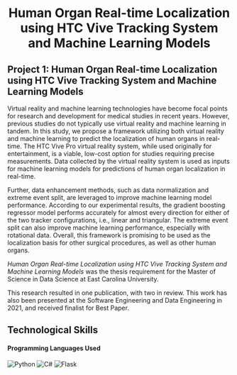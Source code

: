 <!-- ### Hi there 👋 -->

<!--
**halll05/halll05** is a ✨ _special_ ✨ repository because its `README.md` (this file) appears on your GitHub profile.

Here are some ideas to get you started:

- 🔭 I’m currently working on ...
- 🌱 I’m currently learning ...
- 👯 I’m looking to collaborate on ...
- 🤔 I’m looking for help with ...
- 💬 Ask me about ...
- 📫 How to reach me: ...
- 😄 Pronouns: ...
- ⚡ Fun fact: ...
-->

<h1 align="center"></b> Human Organ Real-time Localization using HTC Vive Tracking System and Machine Learning Models </h1>

[](https://github.com/halll05/halll05/tree/main/HumanOrganReal-timeLocalizationusingHTCViveTrackingSystemandMachineLearningModels) 
  

## Project 1: Human Organ Real-time Localization using HTC Vive Tracking System and Machine Learning Models

Virtual reality and machine learning technologies have become focal points for research and development for medical studies in recent years. However, previous studies do not typically use virtual reality and machine learning in tandem. In this study, we propose a framework utilizing both virtual reality and machine learning to predict the localization of human organs in real-time. The HTC Vive Pro virtual reality system, while used originally for entertainment, is a viable, low-cost option for studies requiring precise measurements. Data collected by the virtual reality system is used as inputs for machine learning models for predictions of human organ localization in real-time.

Further, data enhancement methods, such as data normalization and extreme event split, are leveraged to improve machine learning model performance. According to our experimental results, the gradient boosting regressor model performs accurately for almost every direction for either of the two tracker configurations, i.e., linear and triangular. The extreme event split can also improve machine learning performance, especially with rotational data. Overall, this framework is promising to be used as the localization basis for other surgical procedures, as well as other human organs.

<i>Human Organ Real-time Localization using HTC Vive Tracking System and Machine Learning Models</i> was the thesis requirement for the Master of Science in Data Science at East Carolina University. 

This research resulted in one publication, with two in review. This work has also been presented at the Software Engineering and Data Engineering in 2021, and received finalist for Best Paper.

## Technological Skills


#### Programming Languages Used
![Python](http://img.shields.io/badge/-Python-3776AB?style=flat-square&logo=python&logoColor=fff7a1)
![C#](https://img.shields.io/badge/C%23-C%23-orange)
![Flask](https://img.shields.io/badge/flask-%23000.svg?style=for-the-badge&logo=flask&logoColor=white)



  
